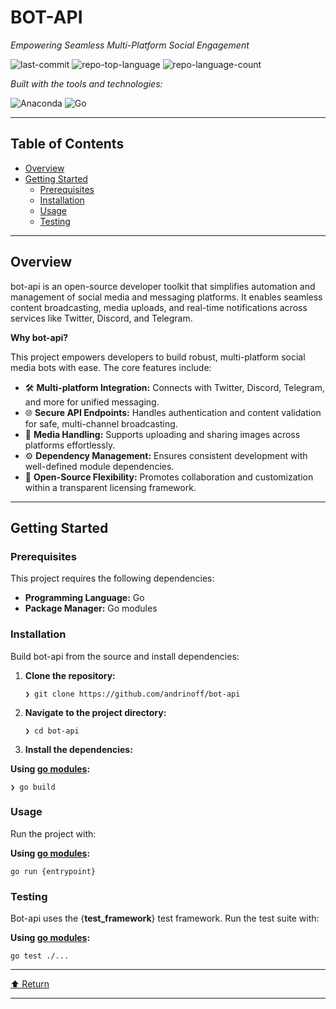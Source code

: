 BOT-API
=======

_Empowering Seamless Multi-Platform Social Engagement_

![last-commit](https://img.shields.io/github/last-commit/andrinoff/bot-api?style=flat&logo=git&logoColor=white&color=0080ff) ![repo-top-language](https://img.shields.io/github/languages/top/andrinoff/bot-api?style=flat&color=0080ff) ![repo-language-count](https://img.shields.io/github/languages/count/andrinoff/bot-api?style=flat&color=0080ff)

_Built with the tools and technologies:_

![Anaconda](https://img.shields.io/badge/Anaconda-44A833.svg?style=flat&logo=Anaconda&logoColor=white) ![Go](https://img.shields.io/badge/Go-00ADD8.svg?style=flat&logo=Go&logoColor=white)



* * *

Table of Contents
-----------------

*   [Overview](#overview)
*   [Getting Started](#getting-started)
    *   [Prerequisites](#prerequisites)
    *   [Installation](#installation)
    *   [Usage](#usage)
    *   [Testing](#testing)

* * *

Overview
--------

bot-api is an open-source developer toolkit that simplifies automation and management of social media and messaging platforms. It enables seamless content broadcasting, media uploads, and real-time notifications across services like Twitter, Discord, and Telegram.

**Why bot-api?**

This project empowers developers to build robust, multi-platform social media bots with ease. The core features include:

*   🛠️ **Multi-platform Integration:** Connects with Twitter, Discord, Telegram, and more for unified messaging.
*   🌐 **Secure API Endpoints:** Handles authentication and content validation for safe, multi-channel broadcasting.
*   📸 **Media Handling:** Supports uploading and sharing images across platforms effortlessly.
*   ⚙️ **Dependency Management:** Ensures consistent development with well-defined module dependencies.
*   🚀 **Open-Source Flexibility:** Promotes collaboration and customization within a transparent licensing framework.

* * *

Getting Started
---------------

### Prerequisites

This project requires the following dependencies:

*   **Programming Language:** Go
*   **Package Manager:** Go modules

### Installation

Build bot-api from the source and install dependencies:

1.  **Clone the repository:**

        ❯ git clone https://github.com/andrinoff/bot-api


2.  **Navigate to the project directory:**

        ❯ cd bot-api


3.  **Install the dependencies:**


**Using [go modules](https://golang.org/):**

    ❯ go build


### Usage

Run the project with:

**Using [go modules](https://golang.org/):**

    go run {entrypoint}


### Testing

Bot-api uses the {**test\_framework**} test framework. Run the test suite with:

**Using [go modules](https://golang.org/):**

    go test ./...


* * *

[⬆ Return](#top)

* * *
